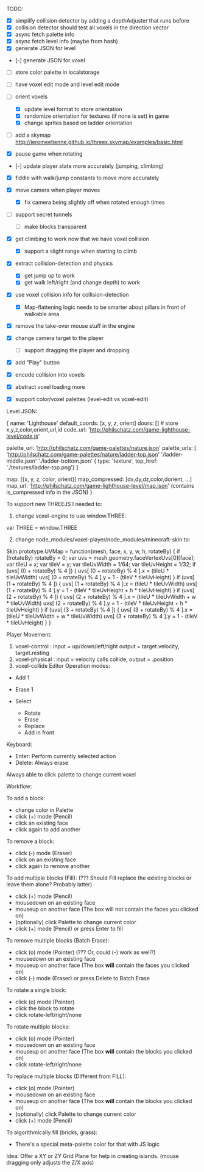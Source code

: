 TODO:

- [x] simplify collision detector by adding a depthAdjuster that runs before
- [x] collision detector should test all voxels in the direction vector
- [x] async fetch palette info
- [x] async fetch level info (maybe from hash)
- [x] generate JSON for level
- [-] generate JSON for voxel
- [ ] store color palette in localstorage
- [ ] have voxel edit mode and level edit mode
- [ ] orient voxels
  - [x] update level format to store orientation
  - [x] randomize orientation for textures (if none is set) in game
  - [x] change sprites based on ladder orientation
- [ ] add a skymap http://jeromeetienne.github.io/threex.skymap/examples/basic.html

- [x] pause game when rotating
- [-] update player state more accurately (jumping, climbing)
- [x] fiddle with walk/jump constants to move more accurately
- [x] move camera when player moves
  - [x] fix camera being slightly off when rotated enough times
- [ ] support secret tunnels
  - [ ] make blocks transparent
- [x] get climbing to work now that we have voxel collision
  - [x] support a slight range when starting to climb
- [x] extract collision-detection and physics
  - [x] get jump up to work
  - [x] get walk left/right (and change depth) to work
- [x] use voxel collision info for collision-detection
  - [x] Map-flattening logic needs to be smarter about pillars in front of walkable area
- [x] remove the take-over mouse stuff in the engine
- [x] change camera target to the player
  - [ ] support dragging the player and dropping
- [x] add "Play" button
- [x] encode collision into voxels
- [x] abstract voxel loading more
- [x] support color/voxel palettes (level-edit vs voxel-edit)



Level JSON:

{
  name: 'Lighthouse'
  default_coords: [x, y, z, orient]
  doors: [] # store x,y,z,color,orient,url,id
  code_url: 'http://philschatz.com/game-lighthouse-level/code.js'

  palette_url: 'http://philschatz.com/game-palettes/nature.json'
  palette_urls: [
    'http://philschatz.com/game-palettes/nature/ladder-top.json'
    '/ladder-middle.json'
    './ladder-bottom.json'
    { type: 'texture', top_href: './textures/ladder-top.png'}
  ]

  map: [{x, y, z, color, orient}]
  map_compressed: [dx,dy,dz,color,dorient, ...]
  map_url: 'http://philschatz.com/game-lighthouse-level/map.json' (contains is_compressed info in the JSON)
}



To support new THREEJS I needed to:

1. change voxel-engine to use window.THREE:

var THREE = window.THREE

2. change node_modules/voxel-player/node_modules/minecraft-skin to:

Skin.prototype.UVMap = function(mesh, face, x, y, w, h, rotateBy) {
  if (!rotateBy) rotateBy = 0;
  var uvs = mesh.geometry.faceVertexUvs[0][face];
  var tileU = x;
  var tileV = y;
  var tileUvWidth = 1/64;
  var tileUvHeight = 1/32;
  if (uvs[ (0 + rotateBy) % 4 ]) {
    uvs[ (0 + rotateBy) % 4 ].x = (tileU * tileUvWidth)
    uvs[ (0 + rotateBy) % 4 ].y = 1 - (tileV * tileUvHeight)
  }
  if (uvs[ (1 + rotateBy) % 4 ]) {
    uvs[ (1 + rotateBy) % 4 ].x = (tileU * tileUvWidth)
    uvs[ (1 + rotateBy) % 4 ].y = 1 - (tileV * tileUvHeight + h * tileUvHeight)
  }
  if (uvs[ (2 + rotateBy) % 4 ]) {
    uvs[ (2 + rotateBy) % 4 ].x = (tileU * tileUvWidth + w * tileUvWidth)
    uvs[ (2 + rotateBy) % 4 ].y = 1 - (tileV * tileUvHeight + h * tileUvHeight)
  }
  if (uvs[ (3 + rotateBy) % 4 ]) {
    uvs[ (3 + rotateBy) % 4 ].x = (tileU * tileUvWidth + w * tileUvWidth)
    uvs[ (3 + rotateBy) % 4 ].y = 1 - (tileV * tileUvHeight)
  }
}




Player Movement:

1. voxel-control : input = up/down/left/right   output = target.velocity, target.resting
2. voxel-physical : input = velocity   calls collide, output = .position
3. voxel-collide
Editor Operation modes:

- Add 1
- Erase 1

- Select
  - Rotate
  - Erase
  - Replace
  - Add in front

Keyboard:
- Enter: Perform currently selected action
- Delete: Always erase

Always able to click palette to change current voxel


Workflow:

To add a block:

- change color in Palette
- click (+) mode (Pencil)
- click an existing face
- click again to add another

To remove a block:

- click (-) mode (Eraser)
- click on an existing face
- click again to remove another

To add multiple blocks (Fill): (??? Should Fill replace the existing blocks or leave them alone? Probably latter)

- click (+) mode (Pencil)
- mousedown on an existing face
- mouseup on another face (The box will not contain the faces you clicked on)
- (optionally) click Palette to change current color
- click (+) mode (Pencil) or press Enter to fill

To remove multiple blocks (Batch Erase):

- click (o) mode (Pointer)   (??? Or, could (-) work as well?)
- mousedown on an existing face
- mouseup on another face (The box **will** contain the faces you clicked on)
- click (-) mode (Eraser) or press Delete to Batch Erase

To rotate a single block:

- click (o) mode (Pointer)
- click the block to rotate
- click rotate-left/right/none

To rotate multiple blocks:

- click (o) mode (Pointer)
- mousedown on an existing face
- mouseup on another face (The box **will** contain the blocks you clicked on)
- click rotate-left/right/none

To replace multiple blocks (Different from FILL):

- click (o) mode (Pointer)
- mousedown on an existing face
- mouseup on another face (The box **will** contain the blocks you clicked on)
- (optionally) click Palette to change current color
- click (+) mode (Pencil)

To algorithmically fill (bricks, grass):

- There's a special meta-palette color for that with JS logic

Idea: Offer a XY or ZY Grid Plane for help in creating islands.
  (mouse dragging only adjusts the Z/X axis)
